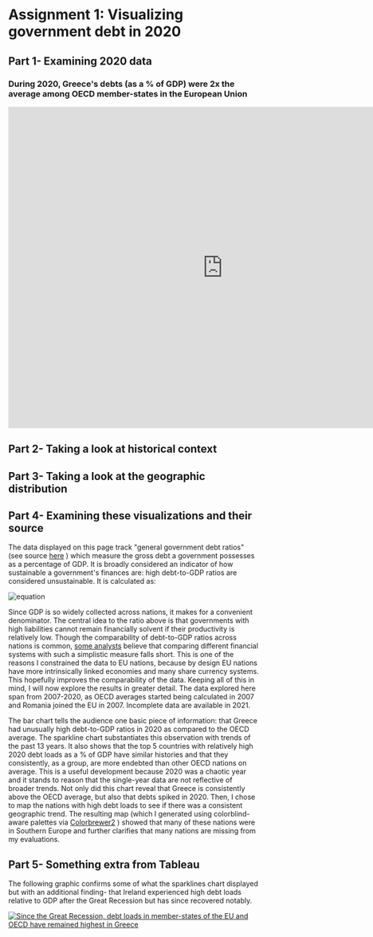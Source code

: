 # Assignment 1: Visualizing government debt in 2020

## Part 1- Examining 2020 data 
### During 2020, Greece's debts (as a % of GDP) were 2x the average among OECD member-states in the European Union 

<iframe 
        src="https://data.oecd.org/chart/6Obi" 
        width="860" height="645" 
        style="border: 0" 
        mozallowfullscreen="true" 
        webkitallowfullscreen="true" 
        allowfullscreen="true"
        ><a 
            href="https://data.oecd.org/chart/6Obi" 
            target="_blank">OECD Chart: General government debt, Total, % of GDP, Annual, 2020
        </a
></iframe>

## Part 2- Taking a look at historical context
<div class="flourish-embed flourish-chart" data-src="visualisation/11148552"><script src="https://public.flourish.studio/resources/embed.js"></script></div>

## Part 3- Taking a look at the geographic distribution
<div class="flourish-embed flourish-map" data-src="visualisation/11152264"><script src="https://public.flourish.studio/resources/embed.js"></script></div>

## Part 4- Examining these visualizations and their source
The data displayed on this page track "general government debt ratios" (see source [here](https://data.oecd.org/gga/general-government-debt.htm) ) which measure the gross debt a government possesses as a percentage of GDP. It is broadly considered an indicator of how sustainable a government's finances are: high debt-to-GDP ratios are considered unsustainable. It is calculated as:

![equation](https://latex.codecogs.com/svg.image?\frac{\textup{Currency&space;and&space;Deposits}&space;&plus;&space;\textup{Debt&space;Securities&space;and&space;Loans}&space;&plus;&space;\textup{Insurance,&space;Pensions,&space;and&space;Standardized&space;Guarantees}&space;&plus;&space;\textup{Other&space;Accounts&space;Payable}}{\textup{Gross&space;Domestic&space;Product})

Since GDP is so widely collected across nations, it makes for a convenient denominator. The central idea to the ratio above is that governments with high liabilities cannot remain financially solvent if their productivity is relatively low. Though the comparability of debt-to-GDP ratios across nations is common, [some analysts](https://carnegieendowment.org/chinafinancialmarkets/86397) believe that comparing different financial systems with such a simplistic measure falls short. This is one of the reasons I constrained the data to EU nations, because by design EU nations have more intrinsically linked economies and many share currency systems. This hopefully improves the comparability of the data. Keeping all of this in mind, I will now explore the results in greater detail. The data explored here span from 2007-2020, as OECD averages started being calculated in 2007 and Romania joined the EU in 2007. Incomplete data are available in 2021.

The bar chart tells the audience one basic piece of information: that Greece had unusually high debt-to-GDP ratios in 2020 as compared to the OECD average. The sparkline chart substantiates this observation with trends of the past 13 years. It also shows that the top 5 countries with relatively high 2020 debt loads as a % of GDP have similar histories and that they consistently, as a group, are more endebted than other OECD nations on average. This is a useful development because 2020 was a chaotic year and it stands to reason that the single-year data are not reflective of broader trends. Not only did this chart reveal that Greece is consistently above the OECD average, but also that debts spiked in 2020. Then, I chose to map the nations with high debt loads to see if there was a consistent geographic trend. The resulting map (which I generated using colorblind-aware palettes via [Colorbrewer2](Colorbrewer2.org) ) showed that many of these nations were in Southern Europe and further clarifies that many nations are missing from my evaluations.

## Part 5- Something extra from Tableau
The following graphic confirms some of what the sparklines chart displayed but with an additional finding- that Ireland experienced high debt loads relative to GDP after the Great Recession but has since recovered notably.

<div class='tableauPlaceholder' id='viz1662939186195' style='position: relative'><noscript><a href='#'><img alt='Since the Great Recession, debt loads in member-states of the EU and OECD have remained highest in Greece ' src='https:&#47;&#47;public.tableau.com&#47;static&#47;images&#47;Te&#47;TellingStorieswithDataDebtLoads&#47;SincetheGreatRecessiondebtloadsinmember-statesoftheEUandOECDhaveremainedhighestinGreece&#47;1_rss.png' style='border: none' /></a></noscript><object class='tableauViz'  style='display:none;'><param name='host_url' value='https%3A%2F%2Fpublic.tableau.com%2F' /> <param name='embed_code_version' value='3' /> <param name='site_root' value='' /><param name='name' value='TellingStorieswithDataDebtLoads&#47;SincetheGreatRecessiondebtloadsinmember-statesoftheEUandOECDhaveremainedhighestinGreece' /><param name='tabs' value='no' /><param name='toolbar' value='yes' /><param name='static_image' value='https:&#47;&#47;public.tableau.com&#47;static&#47;images&#47;Te&#47;TellingStorieswithDataDebtLoads&#47;SincetheGreatRecessiondebtloadsinmember-statesoftheEUandOECDhaveremainedhighestinGreece&#47;1.png' /> <param name='animate_transition' value='yes' /><param name='display_static_image' value='yes' /><param name='display_spinner' value='yes' /><param name='display_overlay' value='yes' /><param name='display_count' value='yes' /><param name='language' value='en-US' /><param name='filter' value='publish=yes' /></object></div>                <script type='text/javascript'>                    var divElement = document.getElementById('viz1662939186195');                    var vizElement = divElement.getElementsByTagName('object')[0];                    vizElement.style.width='100%';vizElement.style.height=(divElement.offsetWidth*0.75)+'px';                    var scriptElement = document.createElement('script');                    scriptElement.src = 'https://public.tableau.com/javascripts/api/viz_v1.js';                    vizElement.parentNode.insertBefore(scriptElement, vizElement);                </script>

